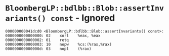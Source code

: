 # `BloombergLP::bdlbb::Blob::assertInvariants() const` - Ignored

```x86asm
000000000041dcd0 <BloombergLP::bdlbb::Blob::assertInvariants() const>:
0000000000000000: 02	xorl	%eax, %eax
0000000000000002: 01	retq	
0000000000000003: 10	nopw	%cs:(%rax,%rax)
000000000000000d: 03	nopl	(%rax)
```
